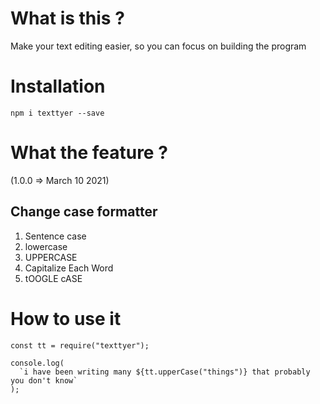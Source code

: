 # What is this ?

Make your text editing easier, so you can focus on building the program

# Installation

`npm i texttyer --save`

# What the feature ?

(1.0.0 => March 10 2021)

<h2>Change case formatter</h2>

<ol>
<li>Sentence case</li>
<li>lowercase</li>
<li>UPPERCASE</li>
<li>Capitalize Each Word</li>
<li>tOOGLE cASE</li>
</ol>

# How to use it

```
const tt = require("texttyer");

console.log(
  `i have been writing many ${tt.upperCase("things")} that probably you don't know`
);

```
